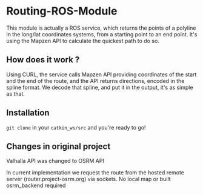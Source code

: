 # Routing-ROS-Module

This module is actually a ROS service, which returns the points of a polyline in the long/lat coordinates systems, from a starting point to an end point. It's using the Mapzen API to calculate the quickest path to do so.

## How does it work ?

Using CURL, the service calls Mapzen API providing coordinates of the start and the end of the route, and the API returns directions, encoded in the spline format. We decode that spline, and put it in the output, it's as simple as that.

## Installation

`git clone` in your `catkin_ws/src` and you're ready to go! 
 
## Changes in original project
Valhalla API was changed to OSRM API

In current implementation we request the route from the hosted remote server (router.project-osrm.org) via sockets. No local map or built osrm_backend required


 
